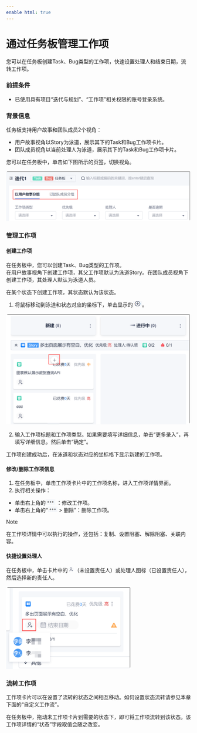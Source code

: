 ```yaml
---
enable html: true
---
```

# 通过任务板管理工作项

您可以在任务板创建Task、Bug类型的工作项，快速设置处理人和结束日期，流转工作项。

### 前提条件
 * 已使用具有项目“迭代与规划”、“工作项”相关权限的账号登录系统。

### 背景信息
任务板支持用户故事和团队成员2个视角：
* 用户故事视角以Story为泳道，展示其下的Task和Bug工作项卡片。
* 团队成员视角以当前处理人为泳道，展示其下的Task和Bug工作项卡片。

您可以在任务板中，单击如下图所示的页签，切换视角。

<img src="fig/迭代-任务-切换视角.png" style="zoom:50%">

### 管理工作项
#### 创建工作项                 
在任务板中，您可以创建Task、Bug类型的工作项。                    
在用户故事视角下创建工作项，其父工作项默认为泳道Story。在团队成员视角下创建工作项，其处理人默认为泳道人员。

在某个状态下创建工作项，其状态默认为该状态。

1. 将鼠标移动到泳道和状态对应的坐标下，单击显示的![](fig/add-01.png)。
  
  <img src="fig/迭代-任务-新建工作项.png" style="zoom:50%">
  
2. 输入工作项标题和工作项类型。如果需要填写详细信息，单击“更多录入”，再填写详细信息。然后单击“确定”。

工作项创建成功后，在泳道和状态对应的坐标格下显示新建的工作项。

#### 修改/删除工作项信息
1. 在任务板中，单击工作项卡片中的工作项名称，进入工作项详情界面。
2. 执行相关操作：
  * 单击右上角的![](fig/more.png) ：修改工作项。
  * 单击右上角的“![](fig/more.png) > 删除”：删除工作项。
> [!NOTE]
> 在工作项详情中可以执行的操作，还包括：复制、设置阻塞、解除阻塞、关联内容。

#### 快捷设置处理人
在任务板中，单击卡片中的![](fig/责任人.png)（未设置责任人）或处理人图标（已设置责任人），然后选择新的责任人。

<img src="fig/迭代-故事-责任人.png" style="zoom:50%">

### 流转工作项

工作项卡片可以在设置了流转的状态之间相互移动。如何设置状态流转请参见本章下面的“自定义工作流”。

在任务板中，拖动未工作项卡片到需要的状态下，即可将工作项流转到该状态。该工作项详情的“状态”字段取值会随之改变。



